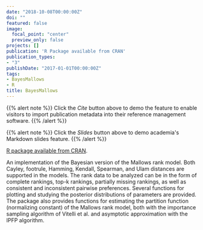 ```yaml
---
date: "2018-10-08T00:00:00Z"
doi: ""
featured: false
image:
  focal_point: "center"
  preview_only: false
projects: []
publication: 'R Package available from CRAN'
publication_types:
- "3"
publishDate: "2017-01-01T00:00:00Z"
tags:
- BayesMallows
- R
title: BayesMallows
---
```


{{% alert note %}}
Click the *Cite* button above to demo the feature to enable visitors to import publication metadata into their reference management software.
{{% /alert %}}

{{% alert note %}}
Click the *Slides* button above to demo academia's Markdown slides feature.
{{% /alert %}}

[R package available from CRAN](https://cran.r-project.org/package=BayesMallows).

An implementation of the Bayesian version of the Mallows rank model. Both Cayley, footrule, Hamming, Kendall, Spearman, and Ulam distances are supported in the models. The rank data to be analyzed can be in the form of complete rankings, top-k rankings, partially missing rankings, as well as consistent and inconsistent pairwise preferences. Several functions for plotting and studying the posterior distributions of parameters are provided. The package also provides functions for estimating the partition function (normalizing constant) of the Mallows rank model, both with the importance sampling algorithm of Vitelli et al. and asymptotic approximation with the IPFP algorithm.
